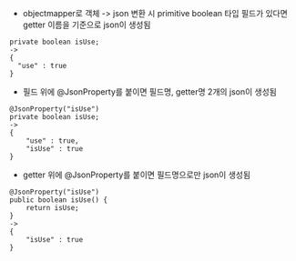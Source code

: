 - objectmapper로 객체 -> json 변환 시 primitive boolean 타입 필드가 있다면 getter 이름을 기준으로 json이 생성됨
```
private boolean isUse;
-> 
{
  "use" : true
}
```

- 필드 위에 @JsonProperty를 붙이면 필드명, getter명 2개의 json이 생성됨
```
@JsonProperty("isUse")
private boolean isUse;
->
{
    "use" : true,
    "isUse" : true
}
```

- getter 위에 @JsonProperty를 붙이면 필드명으로만 json이 생성됨
```
@JsonProperty("isUse")
public boolean isUse() {
    return isUse;
}
->
{
    "isUse" : true
}
```